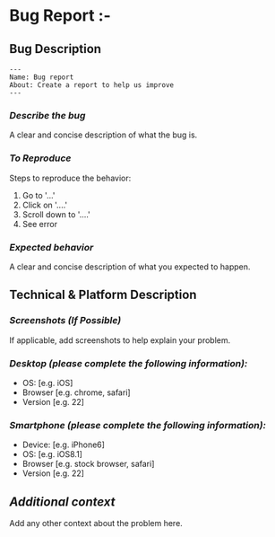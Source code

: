 # Bug Report :-

## **Bug Description** 
~~~ 
---
Name: Bug report
About: Create a report to help us improve
---
~~~

### *Describe the bug*
A clear and concise description of what the bug is.

### *To Reproduce*
Steps to reproduce the behavior:
1. Go to '...'
2. Click on '....'
3. Scroll down to '....'
4. See error

### *Expected behavior*
A clear and concise description of what you expected to happen.

## **Technical & Platform Description**

### *Screenshots (If Possible)*
If applicable, add screenshots to help explain your problem.

### *Desktop (please complete the following information):*
 - OS: [e.g. iOS]
 - Browser [e.g. chrome, safari]
 - Version [e.g. 22]

### *Smartphone (please complete the following information):*
 - Device: [e.g. iPhone6]
 - OS: [e.g. iOS8.1]
 - Browser [e.g. stock browser, safari]
 - Version [e.g. 22]

## *Additional context*
Add any other context about the problem here.
